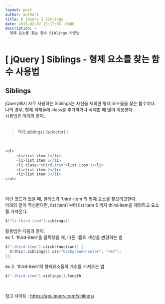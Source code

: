 ```yaml
---
layout: post
author: author1
title: [ jQuery ] Siblings
date: 2019-02-07 15:17:05 -0600
description: >
  형제 요소를 찾는 함수 Siblings 사용법
---
```

# [ jQuery ] Siblings - 형제 요소를 찾는 함수 사용법
## Siblings
jQuery에서 자주 사용하는 Siblings는 자신을 제외한 형제 요소들을 찾는 함수이다.  
나의 경우, 형제 객체들에 class를 추가하거나 삭제할 때 많이 이용한다.  
사용법은 아래와 같다.  
<br>  
> 객체.siblings( [selector] )

<br>  

```c
<ul>   
     <li>list item 1</li>   
     <li>list item 2</li>   
     <li class="third-item">list item 3</li>   
     <li>list item 4</li>   
     <li>list item 5</li>   
</ul>
```
<br>

이런 코드가 있을 때, 클래스가 'third-item'의 형제 요소를 찾으려고한다.  
아래와 같이 작성한다면, list item1 부터 list item 5 까지 third-item을 제외하고 요소를 가져온다.  
```c
$("li.third-item").siblings()
```

활용법은 다음과 같다.  
ex 1. 'third-item'을 클릭했을 때, 다른 li들의 색상을 변경하는 법  

```c
$(".third-item").click(function() {  
  $(this).siblings().css("background-color", "red");  
});
```

ex 2. 'third-item'의 형제요소들의 개수를 가져오는 법  
```c
$(".third-item").siblings().length
```

<br>

참고 사이트 : <https://api.jquery.com/siblings/>
